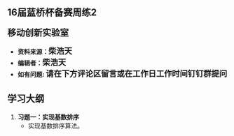 ## 16届蓝桥杯备赛周练2
**<span style="font-size: 20px;">移动创新实验室</span>**
- **资料来源：<span style="font-size: 18px;">柴浩天</span>**
- **编辑者：<span style="font-size: 18px;">柴浩天</span>**
- **如有问题: <span style="font-size: 18px;">请在下方评论区留言或在工作日工作时间钉钉群提问</span>**

## 学习大纲
1. **习题一：实现基数排序**
   - 实现基数排序算法。